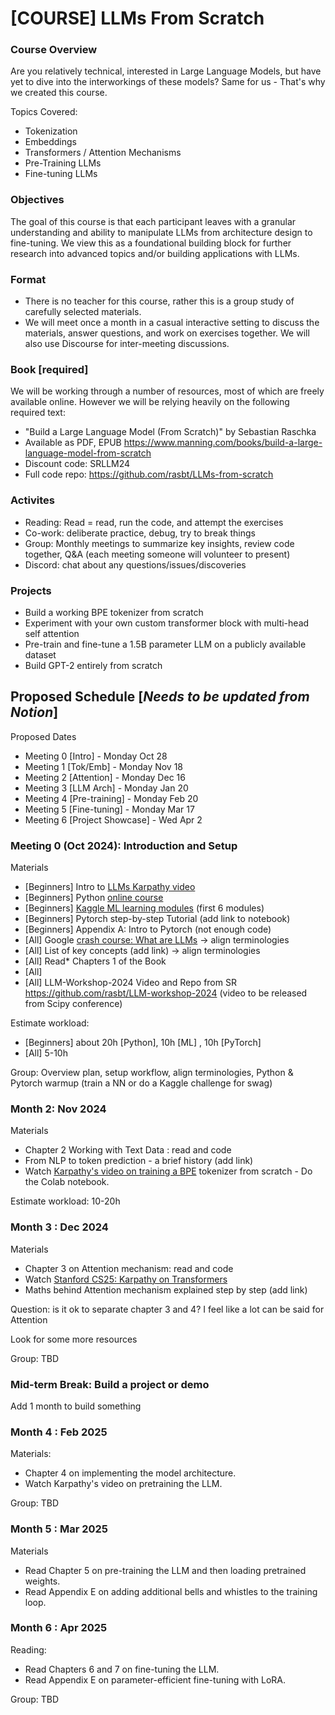 # [COURSE] LLMs From Scratch

### Course Overview
Are you relatively technical, interested in Large Language Models, but have yet to dive into the interworkings of these models? Same for us - That's why we created this course.

Topics Covered:
- Tokenization
- Embeddings
- Transformers / Attention Mechanisms
- Pre-Training LLMs
- Fine-tuning LLMs

### Objectives
The goal of this course is that each participant leaves with a granular understanding and ability to manipulate LLMs from architecture design to fine-tuning. We view this as a foundational building block for further research into advanced topics and/or building applications with LLMs.

### Format
- There is no teacher for this course, rather this is a group study of carefully selected materials. 
- We will meet once a month in a casual interactive setting to discuss the materials, answer questions, and work on exercises together. We will also use Discourse for inter-meeting discussions.

### Book [required]
We will be working through a number of resources, most of which are freely available online. However we will be relying heavily on the following required text: 
- "Build a Large Language Model (From Scratch)" by Sebastian Raschka
- Available as PDF, EPUB https://www.manning.com/books/build-a-large-language-model-from-scratch
- Discount code: SRLLM24
- Full code repo: https://github.com/rasbt/LLMs-from-scratch

### Activites
- Reading: Read = read, run the code, and attempt the exercises
- Co-work: deliberate practice, debug, try to break things
- Group: Monthly meetings to summarize key insights, review code together, Q&A (each meeting someone will volunteer to present)
- Discord: chat about any questions/issues/discoveries

### Projects
- Build a working BPE tokenizer from scratch
- Experiment with your own custom transformer block with multi-head self attention
- Pre-train and fine-tune a 1.5B parameter LLM on a publicly available dataset
- Build GPT-2 entirely from scratch




## Proposed Schedule [*Needs to be updated from Notion*]

Proposed Dates

- Meeting 0 [Intro] - Monday Oct 28
- Meeting 1 [Tok/Emb] - Monday Nov 18
- Meeting 2 [Attention] - Monday Dec 16
- Meeting 3 [LLM Arch] - Monday Jan 20
- Meeting 4 [Pre-training] - Monday Feb 20
- Meeting 5 [Fine-tuning] - Monday Mar 17
- Meeting 6 [Project Showcase] - Wed Apr 2


### Meeting 0 (Oct 2024): Introduction and Setup
Materials

- [Beginners] Intro to [LLMs Karpathy video](https://www.youtube.com/watch?v=zjkBMFhNj_g&t=1s&ab_channel=AndrejKarpathy)
- [Beginners] Python [online course](https://programming-24.mooc.fi/part-1/1-getting-started)
- [Beginners] [Kaggle ML learning modules](https://www.kaggle.com/learn) (first 6 modules)
- [Beginners] Pytorch step-by-step Tutorial (add link to notebook)
- [Beginners] Appendix A: Intro to Pytorch (not enough code)
- [All] Google [crash course: What are LLMs](https://developers.google.com/machine-learning/crash-course/llm) → align terminologies
- [All] List of key concepts (add link) → align terminologies
- [All] Read* Chapters 1 of the Book
- [All]
- [All] LLM-Workshop-2024 Video and Repo from SR https://github.com/rasbt/LLM-workshop-2024 (video to be released from Scipy conference)

Estimate workload:

- [Beginners] about 20h [Python], 10h [ML] , 10h [PyTorch]
- [All] 5-10h

Group: Overview plan, setup workflow, align terminologies, Python & Pytorch warmup (train a NN or do a Kaggle challenge for swag)


### Month 2: Nov 2024

Materials

- Chapter 2 Working with Text Data : read and code
- From NLP to token prediction - a brief history (add link)
- Watch [Karpathy's video on training a BPE](https://youtube.com/watch?v=zduSFxRajkE) tokenizer from scratch - Do the Colab notebook.

Estimate workload: 10-20h


### Month 3 : Dec 2024

Materials

- Chapter 3 on Attention mechanism: read and code
- Watch [Stanford CS25: Karpathy on Transformers](https://www.youtube.com/watch?v=XfpMkf4rD6E&ab_channel=StanfordOnline)
- Maths behind Attention mechanism explained step by step (add link)

Question: is it ok to separate chapter 3 and 4? I feel like a lot can be said for Attention

Look for some more resources

Group: TBD

### Mid-term Break: Build a project or demo
Add 1 month to build something

### Month 4 : Feb 2025

Materials: 

- Chapter 4 on implementing the model architecture.
- Watch Karpathy's video on pretraining the LLM.

Group: TBD


### Month 5 : Mar 2025

Materials

- Read Chapter 5 on pre-training the LLM and then loading pretrained weights.
- Read Appendix E on adding additional bells and whistles to the training loop.


### Month 6 : Apr 2025

Reading:

- Read Chapters 6 and 7 on fine-tuning the LLM.
- Read Appendix E on parameter-efficient fine-tuning with LoRA.

Group: TBD
